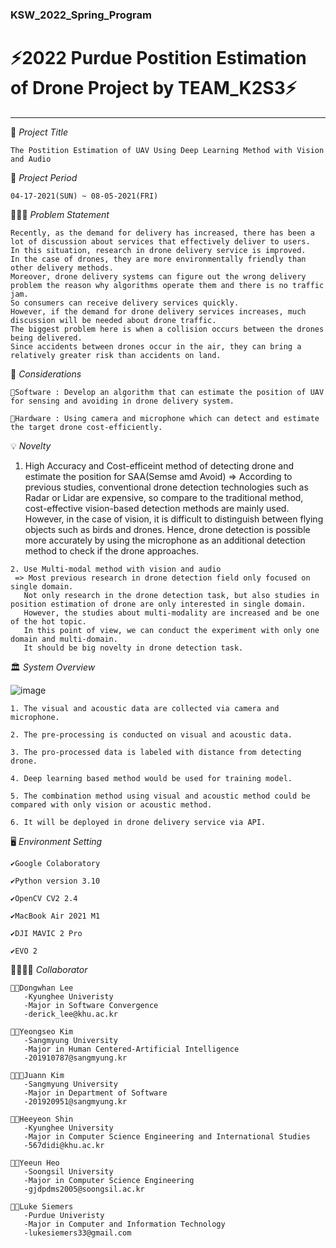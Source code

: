 ### KSW_2022_Spring_Program


# ⚡2022 Purdue Postition Estimation of Drone Project by TEAM_K2S3⚡
<hr>

📑 *Project Title*
        
    The Postition Estimation of UAV Using Deep Learning Method with Vision and Audio

📅 *Project Period*

    04-17-2021(SUN) ~ 08-05-2021(FRI)

🧖🏻‍♀️ *Problem Statement*
    
    Recently, as the demand for delivery has increased, there has been a lot of discussion about services that effectively deliver to users.
	In this situation, research in drone delivery service is improved.
	In the case of drones, they are more environmentally friendly than other delivery methods.
	Moreover, drone delivery systems can figure out the wrong delivery problem the reason why algorithms operate them and there is no traffic jam.
	So consumers can receive delivery services quickly.
	However, if the demand for drone delivery services increases, much discussion will be needed about drone traffic.
	The biggest problem here is when a collision occurs between the drones being delivered.
	Since accidents between drones occur in the air, they can bring a relatively greater risk than accidents on land.

📖 *Considerations*

    🥕Software : Develop an algorithm that can estimate the position of UAV for sensing and avoiding in drone delivery system.
    
    🥕Hardware : Using camera and microphone which can detect and estimate the target drone cost-efficiently.


💡 *Novelty*

  1. High Accuracy and Cost-efficeint method of detecting drone and estimate the position for SAA(Semse amd Avoid)
     => According to previous studies, conventional drone detection technologies such as Radar or Lidar are expensive, so compare to the traditional method, cost-effective vision-based detection methods are mainly used.
	   However, in the case of vision, it is difficult to distinguish between flying objects such as birds and drones.
	   Hence, drone detection is possible more accurately by using the microphone as an additional detection method to check if the drone approaches.
    
	2. Use Multi-modal method with vision and audio
     => Most previous research in drone detection field only focused on single domain.
	   Not only research in the drone detection task, but also studies in position estimation of drone are only interested in single domain.
	   However, the studies about multi-modality are increased and be one of the hot topic.
	   In this point of view, we can conduct the experiment with only one domain and multi-domain.
	   It should be big novelty in drone detection task.
	 
	 
🏛 *System Overview*


![image](https://user-images.githubusercontent.com/33504843/170927729-a3bfd4de-40e5-49fd-85a2-631ee9921a8e.png)

    1. The visual and acoustic data are collected via camera and microphone.
    
    2. The pre-processing is conducted on visual and acoustic data.
    
    3. The pro-processed data is labeled with distance from detecting drone.
    
    4. Deep learning based method would be used for training model.
	
    5. The combination method using visual and acoustic method could be compared with only vision or acoustic method.
    
    6. It will be deployed in drone delivery service via API.

 
🖥️ *Environment Setting*

    ✔️Google Colaboratory
    
    ✔️Python version 3.10
    
    ✔️OpenCV CV2 2.4 
    
    ✔️MacBook Air 2021 M1
    
    ✔️DJI MAVIC 2 Pro
	
  	✔️EVO 2
	
	
👨‍👩‍👧‍👧 *Collaborator*
     
    👩‍💻Dongwhan Lee
       -Kyunghee Univeristy
       -Major in Software Convergence
       -derick_lee@khu.ac.kr
       
    👰🏻Yeongseo Kim
       -Sangmyung University
       -Major in Human Centered-Artificial Intelligence
       -201910787@sangmyung.kr
      
    👨🏻‍💻Juann Kim
       -Sangmyung University
       -Major in Department of Software
       -201920951@sangmyung.kr
       
    👩‍🚀Heeyeon Shin
       -Kyunghee University
       -Major in Computer Science Engineering and International Studies
       -567didi@khu.ac.kr
       
    👩‍🚀Yeeun Heo
       -Soongsil University
       -Major in Computer Science Engineering
       -gjdpdms2005@soongsil.ac.kr
       
    👨🏻‍Luke Siemers
       -Purdue Univeristy
       -Major in Computer and Information Technology
       -lukesiemers33@gmail.com
